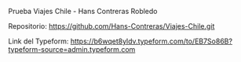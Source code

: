 Prueba Viajes Chile - Hans Contreras Robledo

Repositorio: https://github.com/Hans-Contreras/Viajes-Chile.git

Link del Typeform: https://b6wqet8yldv.typeform.com/to/EB7So86B?typeform-source=admin.typeform.com